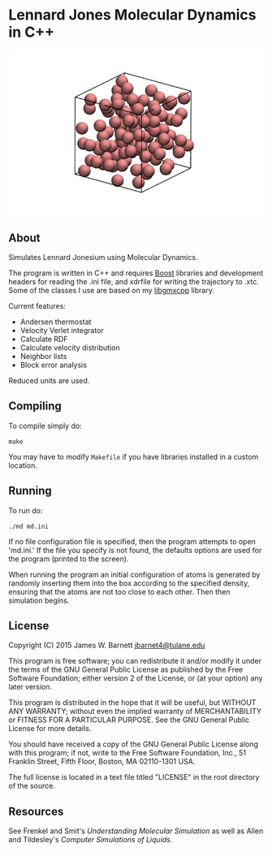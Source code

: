 # Lennard Jones Molecular Dynamics in C++

![Box of Lennard-Jonesium](lj.png)

## About

Simulates Lennard Jonesium using Molecular Dynamics.

The program is written in C++ and requires [Boost](http://www.boost.org/)
libraries and development headers for reading the .ini file, and xdrfile for
writing the trajectory to .xtc. Some of the classes I use are based on my
[libgmxcpp](https://github.com/wesbarnett/libgmxcpp) library.

Current features:

* Andersen thermostat
* Velocity Verlet integrator
* Calculate RDF
* Calculate velocity distribution
* Neighbor lists
* Block error analysis

Reduced units are used. 

## Compiling

To compile simply do:

    make

You may have to modify `Makefile` if you have libraries installed in a custom
location.

## Running

To run do:

    ./md md.ini

If no file configuration file is specified, then the program attempts to open
'md.ini.' If the file you specify is not found, the defaults options are used
for the program (printed to the screen).

When running the program an initial configuration of
atoms is generated by randomly inserting them into the box according to the
specified density, ensuring that the atoms are not too close to each other. Then
then simulation begins.

## License

Copyright (C) 2015 James W. Barnett <jbarnet4@tulane.edu>

This program is free software; you can redistribute it and/or modify it under
the terms of the GNU General Public License as published by the Free Software
Foundation; either version 2 of the License, or (at your option) any later
version.

This program is distributed in the hope that it will be useful, but WITHOUT ANY
WARRANTY; without even the implied warranty of MERCHANTABILITY or FITNESS FOR A
PARTICULAR PURPOSE.  See the GNU General Public License for more details.

You should have received a copy of the GNU General Public License along with
this program; if not, write to the Free Software Foundation, Inc., 51
Franklin Street, Fifth Floor, Boston, MA 02110-1301 USA.

The full license is located in a text file titled "LICENSE" in the root
directory of the source.

## Resources

See Frenkel and Smit's *Understanding Molecular Simulation* as well as Allen and
Tildesley's *Computer Simulations of Liquids*.
